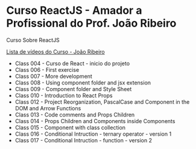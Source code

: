 # Curso ReactJS - Amador a Profissional do Prof. João Ribeiro

Curso Sobre ReactJS

<a href="https://www.youtube.com/watch?v=5-E34hg2S94&list=PLXik_5Br-zO_47e0Zdjog8t2z76Fhlf9M">Lista de vídeos do Curso - João Ribeiro </a>


- Class 004 - Curso de React - inicio do projeto
- Class 006 - First exercise
- Class 007 - More development
- Class 008 - Using component folder and jsx extension
- Class 009 - Component folder and Style Sheet
- Class 010 - Introduction to React Props
- Class 012 - Project Reorganization, PascalCase and Component in the DOM and Arrow Functions
- Class 013 - Code comments and Props Children
- Class 014 - Props Children and Components inside Components
- Class 015 - Component with class collection
- Class 016 - Conditional Intruction - ternary operator - version 1
- Class 017 - Conditional Intruction - function - version 2
